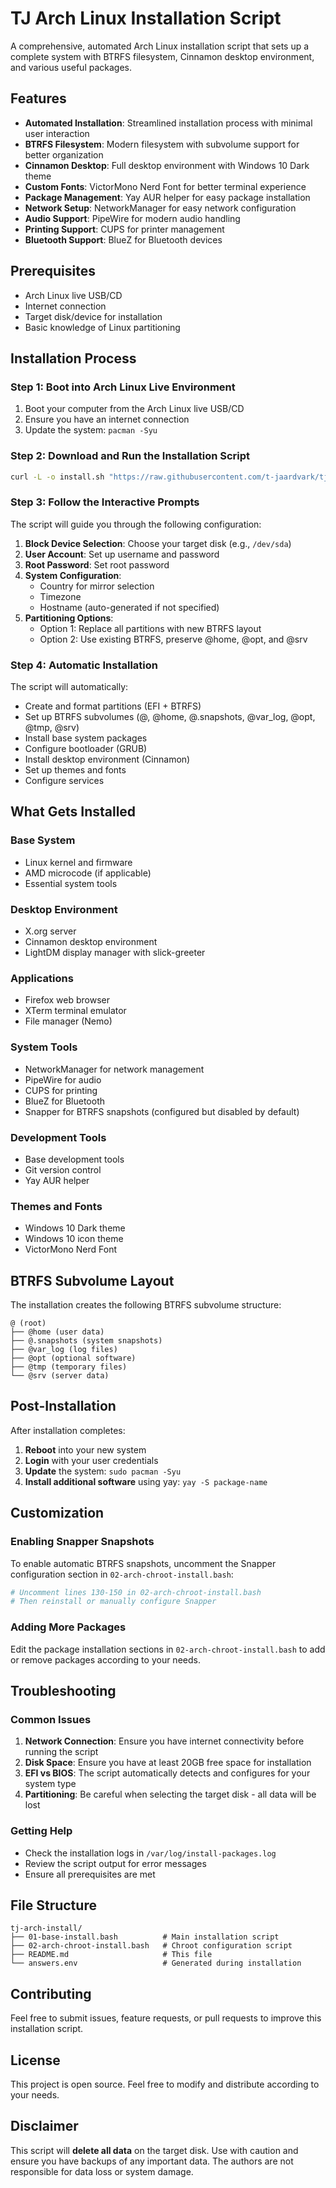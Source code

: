 # TJ Arch Linux Installation Script

A comprehensive, automated Arch Linux installation script that sets up a complete system with BTRFS filesystem, Cinnamon desktop environment, and various useful packages.

## Features

- **Automated Installation**: Streamlined installation process with minimal user interaction
- **BTRFS Filesystem**: Modern filesystem with subvolume support for better organization
- **Cinnamon Desktop**: Full desktop environment with Windows 10 Dark theme
- **Custom Fonts**: VictorMono Nerd Font for better terminal experience
- **Package Management**: Yay AUR helper for easy package installation
- **Network Setup**: NetworkManager for easy network configuration
- **Audio Support**: PipeWire for modern audio handling
- **Printing Support**: CUPS for printer management
- **Bluetooth Support**: BlueZ for Bluetooth devices

## Prerequisites

- Arch Linux live USB/CD
- Internet connection
- Target disk/device for installation
- Basic knowledge of Linux partitioning

## Installation Process

### Step 1: Boot into Arch Linux Live Environment

1. Boot your computer from the Arch Linux live USB/CD
2. Ensure you have an internet connection
3. Update the system: `pacman -Syu`

### Step 2: Download and Run the Installation Script

```bash
curl -L -o install.sh "https://raw.githubusercontent.com/t-jaardvark/tj-arch-install/main/01-base-install.bash" && chmod +x install.sh && ./install.sh
```

### Step 3: Follow the Interactive Prompts

The script will guide you through the following configuration:

1. **Block Device Selection**: Choose your target disk (e.g., `/dev/sda`)
2. **User Account**: Set up username and password
3. **Root Password**: Set root password
4. **System Configuration**: 
   - Country for mirror selection
   - Timezone
   - Hostname (auto-generated if not specified)
5. **Partitioning Options**:
   - Option 1: Replace all partitions with new BTRFS layout
   - Option 2: Use existing BTRFS, preserve @home, @opt, and @srv

### Step 4: Automatic Installation

The script will automatically:

- Create and format partitions (EFI + BTRFS)
- Set up BTRFS subvolumes (@, @home, @.snapshots, @var_log, @opt, @tmp, @srv)
- Install base system packages
- Configure bootloader (GRUB)
- Install desktop environment (Cinnamon)
- Set up themes and fonts
- Configure services

## What Gets Installed

### Base System
- Linux kernel and firmware
- AMD microcode (if applicable)
- Essential system tools

### Desktop Environment
- X.org server
- Cinnamon desktop environment
- LightDM display manager with slick-greeter

### Applications
- Firefox web browser
- XTerm terminal emulator
- File manager (Nemo)

### System Tools
- NetworkManager for network management
- PipeWire for audio
- CUPS for printing
- BlueZ for Bluetooth
- Snapper for BTRFS snapshots (configured but disabled by default)

### Development Tools
- Base development tools
- Git version control
- Yay AUR helper

### Themes and Fonts
- Windows 10 Dark theme
- Windows 10 icon theme
- VictorMono Nerd Font

## BTRFS Subvolume Layout

The installation creates the following BTRFS subvolume structure:

```
@ (root)
├── @home (user data)
├── @.snapshots (system snapshots)
├── @var_log (log files)
├── @opt (optional software)
├── @tmp (temporary files)
└── @srv (server data)
```

## Post-Installation

After installation completes:

1. **Reboot** into your new system
2. **Login** with your user credentials
3. **Update** the system: `sudo pacman -Syu`
4. **Install additional software** using yay: `yay -S package-name`

## Customization

### Enabling Snapper Snapshots

To enable automatic BTRFS snapshots, uncomment the Snapper configuration section in `02-arch-chroot-install.bash`:

```bash
# Uncomment lines 130-150 in 02-arch-chroot-install.bash
# Then reinstall or manually configure Snapper
```

### Adding More Packages

Edit the package installation sections in `02-arch-chroot-install.bash` to add or remove packages according to your needs.

## Troubleshooting

### Common Issues

1. **Network Connection**: Ensure you have internet connectivity before running the script
2. **Disk Space**: Ensure you have at least 20GB free space for installation
3. **EFI vs BIOS**: The script automatically detects and configures for your system type
4. **Partitioning**: Be careful when selecting the target disk - all data will be lost

### Getting Help

- Check the installation logs in `/var/log/install-packages.log`
- Review the script output for error messages
- Ensure all prerequisites are met

## File Structure

```
tj-arch-install/
├── 01-base-install.bash          # Main installation script
├── 02-arch-chroot-install.bash   # Chroot configuration script
├── README.md                     # This file
└── answers.env                   # Generated during installation
```

## Contributing

Feel free to submit issues, feature requests, or pull requests to improve this installation script.

## License

This project is open source. Feel free to modify and distribute according to your needs.

## Disclaimer

This script will **delete all data** on the target disk. Use with caution and ensure you have backups of any important data. The authors are not responsible for data loss or system damage. 